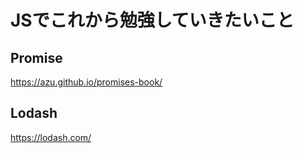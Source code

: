 # JSでこれから勉強していきたいこと

## Promise
https://azu.github.io/promises-book/

## Lodash
https://lodash.com/
